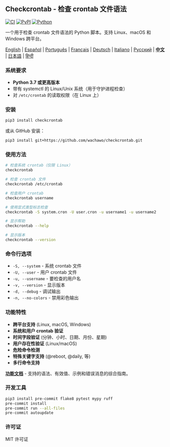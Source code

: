 ## Checkcrontab - 检查 crontab 文件语法

[![CI](https://github.com/wachawo/checkcrontab/actions/workflows/ci.yml/badge.svg)](https://github.com/wachawo/checkcrontab/actions/workflows/ci.yml)
[![PyPI](https://img.shields.io/pypi/v/checkcrontab.svg)](https://pypi.org/project/checkcrontab/)
[![Python](https://img.shields.io/pypi/pyversions/checkcrontab.svg)](https://pypi.org/project/checkcrontab/)

一个用于检查 crontab 文件语法的 Python 脚本。支持 Linux、macOS 和 Windows 跨平台。

[English](https://github.com/wachawo/checkcrontab/blob/main/README.md) | [Español](https://github.com/wachawo/checkcrontab/blob/main/docs/README_ES.md) | [Português](https://github.com/wachawo/checkcrontab/blob/main/docs/README_PT.md) | [Français](https://github.com/wachawo/checkcrontab/blob/main/docs/README_FR.md) | [Deutsch](https://github.com/wachawo/checkcrontab/blob/main/docs/README_DE.md) | [Italiano](https://github.com/wachawo/checkcrontab/blob/main/docs/README_IT.md) | [Русский](https://github.com/wachawo/checkcrontab/blob/main/docs/README_RU.md) | **[中文](https://github.com/wachawo/checkcrontab/blob/main/docs/README_ZH.md)** | [日本語](https://github.com/wachawo/checkcrontab/blob/main/docs/README_JA.md) | [हिन्दी](https://github.com/wachawo/checkcrontab/blob/main/docs/README_HI.md)

### 系统要求

- **Python 3.7 或更高版本**
- 带有 systemctl 的 Linux/Unix 系统（用于守护进程检查）
- 对 `/etc/crontab` 的读取权限（在 Linux 上）

### 安装

```bash
pip3 install checkcrontab
```

或从 GitHub 安装：

```bash
pip3 install git+https://github.com/wachawo/checkcrontab.git
```

### 使用方法

```bash
# 检查系统 crontab（仅限 Linux）
checkcrontab

# 检查 crontab 文件
checkcrontab /etc/crontab

# 检查用户 crontab
checkcrontab username

# 使用显式类型标志检查
checkcrontab -S system.cron -U user.cron -u username1 -u username2

# 显示帮助
checkcrontab --help

# 显示版本
checkcrontab --version
```

### 命令行选项

- `-S, --system` - 系统 crontab 文件
- `-U, --user` - 用户 crontab 文件
- `-u, --username` - 要检查的用户名
- `-v, --version` - 显示版本
- `-d, --debug` - 调试输出
- `-n, --no-colors` - 禁用彩色输出

### 功能特性

- **跨平台支持** (Linux, macOS, Windows)
- **系统和用户 crontab 验证**
- **时间字段验证** (分钟、小时、日期、月份、星期)
- **用户存在性验证** (Linux/macOS)
- **危险命令检测**
- **特殊关键字支持** (@reboot, @daily, 等)
- **多行命令支持**

**[功能文档](https://github.com/wachawo/checkcrontab/blob/main/docs/FEATURES.md)** - 支持的语法、有效值、示例和错误消息的综合指南。

### 开发工具

```bash
pip3 install pre-commit flake8 pytest mypy ruff
pre-commit install
pre-commit run --all-files
pre-commit autoupdate
```

### 许可证

MIT 许可证
